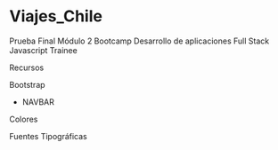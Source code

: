 # Viajes_Chile
Prueba Final Módulo 2 Bootcamp Desarrollo de aplicaciones Full Stack Javascript Trainee

Recursos

Bootstrap

* NAVBAR



Colores

Fuentes Tipográficas

